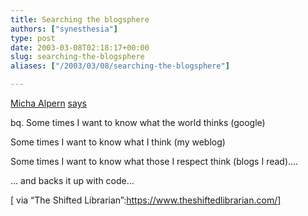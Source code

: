 ```yaml
---
title: Searching the blogsphere
authors: ["synesthesia"]
type: post
date: 2003-03-08T02:18:17+00:00
slug: searching-the-blogsphere 
aliases: ["/2003/03/08/searching-the-blogsphere"]

---
```

[Micha Alpern][1] [says][2]

bq. Some times I want to know what the world thinks (google)
  
Some times I want to know what I think (my weblog)
  
Some times I want to know what those I respect think (blogs I read)&#8230;.

&#8230; and backs it up with code&#8230;

[ via &#8220;The Shifted Librarian&#8221;:https://www.theshiftedlibrarian.com/]

 [1]: https://www.alpern.org/weblog/
 [2]: https://www.alpern.org/weblog/php/blogsearch/writeup.html "Searching the BlogSphere"